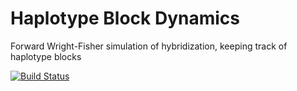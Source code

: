 # Haplotype Block Dynamics

Forward Wright-Fisher simulation of hybridization, keeping track of haplotype blocks

[![Build Status](https://travis-ci.org/thijsjanzen/Haplotype-Block-Dynamics.svg?branch=master)](https://travis-ci.org/thijsjanzen/Haplotype-Block-Dynamics)
